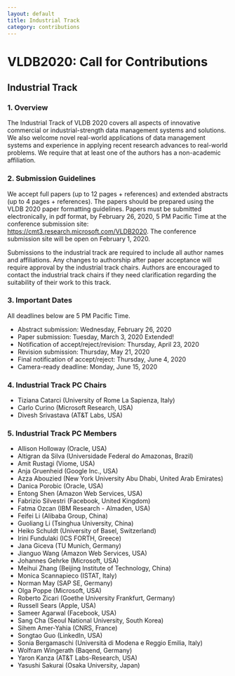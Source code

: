 ```yaml
---
layout: default
title: Industrial Track
category: contributions
---
```


# VLDB2020: Call for Contributions

## Industrial Track

### 1. Overview

The Industrial Track of VLDB 2020 covers all aspects of innovative commercial or industrial-strength data management systems and solutions.  We also welcome novel real-world applications of data management systems and experience in applying recent research advances to real-world problems. We require that at least one of the authors has a non-academic affiliation. 

### 2. Submission Guidelines

We accept full papers (up to 12 pages + references) and extended abstracts (up to 4 pages + references). The papers should be prepared using the VLDB 2020 paper formatting guidelines. Papers must be submitted electronically, in pdf format, by February 26, 2020, 5 PM Pacific Time at the conference submission site: <https://cmt3.research.microsoft.com/VLDB2020>. 
The conference submission site will be open on February 1, 2020.

Submissions to the industrial track are required to include all author names and affiliations.  Any changes to authorship after paper acceptance will require approval by the industrial track chairs. Authors are encouraged to contact the industrial track chairs if they need clarification regarding the suitability of their work to this track.

### 3. Important Dates

All deadlines below are 5 PM Pacific Time.

- Abstract submission: Wednesday, February 26, 2020
- Paper submission: Tuesday, March 3, 2020 <span class="badge">Extended!</span>
- Notification of accept/reject/revision: Thursday, April 23, 2020
- Revision submission: Thursday, May 21, 2020
- Final notification of accept/reject: Thursday, June 4, 2020 
- Camera-ready deadline: Monday, June 15, 2020

### 4. Industrial Track PC Chairs

- Tiziana Catarci (University of Rome La Sapienza, Italy)
- Carlo Curino (Microsoft Research, USA)
- Divesh Srivastava (AT&T Labs, USA)

### 5. Industrial Track PC Members

- Allison Holloway (Oracle, USA)
- Altigran da Silva (Universidade Federal do Amazonas, Brazil)
- Amit Rustagi (Viome, USA) 
- Anja Gruenheid (Google Inc., USA)
- Azza Abouzied (New York University Abu Dhabi, United Arab Emirates)
- Danica Porobic (Oracle, USA)
- Entong Shen (Amazon Web Services, USA)
- Fabrizio Silvestri (Facebook, United Kingdom)
- Fatma Ozcan (IBM Research - Almaden, USA)
- Feifei Li (Alibaba Group, China)
- Guoliang Li (Tsinghua University, China)
- Heiko Schuldt (University of Basel, Switzerland) 
- Irini Fundulaki (ICS FORTH, Greece)
- Jana Giceva (TU Munich, Germany) 
- Jianguo Wang (Amazon Web Services, USA)
- Johannes Gehrke (Microsoft, USA)
- Meihui Zhang (Beijing Institute of Technology, China)
- Monica Scannapieco (ISTAT, Italy)
- Norman May (SAP SE, Germany)
- Olga Poppe (Microsoft, USA)
- Roberto Zicari (Goethe University Frankfurt, Germany)
- Russell Sears (Apple, USA)
- Sameer Agarwal (Facebook, USA)
- Sang Cha (Seoul National University, South Korea)
- Sihem Amer-Yahia (CNRS, France)
- Songtao Guo (LinkedIn, USA)
- Sonia Bergamaschi (Università di Modena e Reggio Emilia, Italy)
- Wolfram Wingerath (Baqend, Germany)
- Yaron Kanza (AT&T Labs-Research, USA)
- Yasushi Sakurai (Osaka University, Japan)
